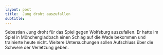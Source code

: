 ```yaml
---
layout: post
title:  Jung droht auszufallen
subtitle:  
---
```


Sebastian Jung droht für das Spiel gegen Wolfsburg auszufallen. Er hatte im Spiel in Mönchengladbach einen Schlag auf die Wade bekommen und trainierte heute nicht. Weitere Untersuchungen sollen Aufschluss über die Schwere der Verletzung geben.


